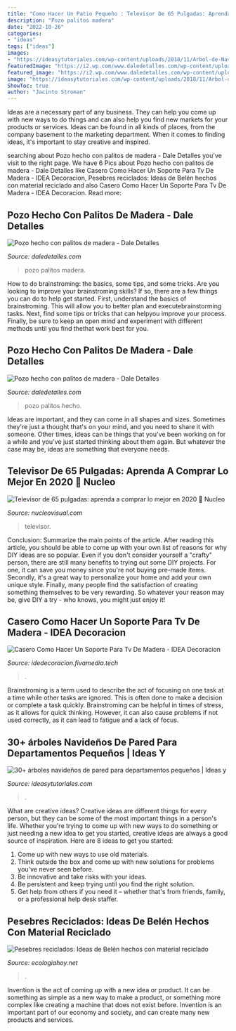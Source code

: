 ```yaml
---
title: "Como Hacer Un Patio Pequeño : Televisor De 65 Pulgadas: Aprenda A Comprar Lo Mejor En 2020 🥇 Nucleo"
description: "Pozo palitos madera"
date: "2022-10-26"
categories:
- "ideas"
tags: ["ideas"]
images:
- "https://ideasytutoriales.com/wp-content/uploads/2018/11/Arbol-de-Navidad-para-Pared-17.jpg"
featuredImage: "https://i2.wp.com/www.daledetalles.com/wp-content/uploads/2018/01/pozo-con-palitos-de-madera6.jpg?resize=400%2C711"
featured_image: "https://i2.wp.com/www.daledetalles.com/wp-content/uploads/2018/01/pozo-con-palitos-de-madera3-683x1024.jpg?resize=500%2C750"
image: "https://ideasytutoriales.com/wp-content/uploads/2018/11/Arbol-de-Navidad-para-Pared-17.jpg"
ShowToc: true
author: "Jacinto Stroman"
---
```



Ideas are a necessary part of any business. They can help you come up with new ways to do things and can also help you find new markets for your products or services. Ideas can be found in all kinds of places, from the company basement to the marketing department. When it comes to finding ideas, it's important to stay creative and inspired.

	

		
searching about Pozo hecho con palitos de madera - Dale Detalles you've visit to the right page. We have 6 Pics about Pozo hecho con palitos de madera - Dale Detalles like Casero Como Hacer Un Soporte Para Tv De Madera - IDEA Decoracion, Pesebres reciclados: Ideas de Belén hechos con material reciclado and also Casero Como Hacer Un Soporte Para Tv De Madera - IDEA Decoracion. Read more:
		
    
## Pozo Hecho Con Palitos De Madera - Dale Detalles

<img loading=lazy src="https://i2.wp.com/www.daledetalles.com/wp-content/uploads/2018/01/pozo-con-palitos-de-madera3-683x1024.jpg?resize=500%2C750" onerror="this.onerror=null;this.src='https://tse2.mm.bing.net/th?id=OIP.zOOIe0KLeK7lDDJrNPpSywHaLH&amp;pid=15.1';" alt="Pozo hecho con palitos de madera - Dale Detalles">

_Source: daledetalles.com_

>pozo palitos madera. 

	

How to do brainstroming: the basics, some tips, and some tricks.
Are you looking to improve your brainstroming skills? If so, there are a few things you can do to help get started. First, understand the basics of brainstroming. This will allow you to better plan and executebrainstorming tasks. Next, find some tips or tricks that can helpyou improve your process. Finally, be sure to keep an open mind and experiment with different methods until you find thethat work best for you.

    
## Pozo Hecho Con Palitos De Madera - Dale Detalles

<img loading=lazy src="https://i2.wp.com/www.daledetalles.com/wp-content/uploads/2018/01/pozo-con-palitos-de-madera6.jpg?resize=400%2C711" onerror="this.onerror=null;this.src='https://tse2.mm.bing.net/th?id=OIP.eRhRG-z569Q9HJcQecO7KwAAAA&amp;pid=15.1';" alt="Pozo hecho con palitos de madera - Dale Detalles">

_Source: daledetalles.com_

>pozo palitos hecho. 

	

Ideas are important, and they can come in all shapes and sizes. Sometimes they're just a thought that's on your mind, and you need to share it with someone. Other times, ideas can be things that you've been working on for a while and you've just started thinking about them again. But whatever the case may be, ideas are something that everyone needs.

    
## Televisor De 65 Pulgadas: Aprenda A Comprar Lo Mejor En 2020 🥇 Nucleo

<img loading=lazy src="https://nucleovisual.com/wp-content/uploads/2020/02/tv-65-pulgadas.jpg" onerror="this.onerror=null;this.src='https://tse4.mm.bing.net/th?id=OIP.PeBiPUPgADjbmNpAx7LabAHaE8&amp;pid=15.1';" alt="Televisor de 65 pulgadas: aprenda a comprar lo mejor en 2020 🥇 Nucleo">

_Source: nucleovisual.com_

>televisor. 

	

Conclusion: Summarize the main points of the article.
After reading this article, you should be able to come up with your own list of reasons for why DIY ideas are so popular. Even if you don't consider yourself a "crafty" person, there are still many benefits to trying out some DIY projects. For one, it can save you money since you're not buying pre-made items. Secondly, it's a great way to personalize your home and add your own unique style. Finally, many people find the satisfaction of creating something themselves to be very rewarding. So whatever your reason may be, give DIY a try - who knows, you might just enjoy it!

    
## Casero Como Hacer Un Soporte Para Tv De Madera - IDEA Decoracion

<img loading=lazy src="https://lh5.googleusercontent.com/proxy/7cUCW9HKByV3DUwhYszF1m7S7fwA1bd0x9JeITD7aLcCfo5xWPUvKBu5D9PcqnsQ2ck7x6QsadR01LeSsjyCob09rjUxoSlO3M499vMSBy-GmfyeR0DJPCkT0Urcu4ni=w1200-h630-p-k-no-nu" onerror="this.onerror=null;this.src='https://tse1.mm.bing.net/th?id=OIP.eVY40JV-fT_NzBwvGwu6gAAAAA&amp;pid=15.1';" alt="Casero Como Hacer Un Soporte Para Tv De Madera - IDEA Decoracion">

_Source: idedecoracion.fivamedia.tech_

>. 

	

Brainstroming is a term used to describe the act of focusing on one task at a time while other tasks are ignored. This is often done to make a decision or complete a task quickly. Brainstroming can be helpful in times of stress, as it allows for quick thinking. However, it can also cause problems if not used correctly, as it can lead to fatigue and a lack of focus.

    
## 30+ árboles Navideños De Pared Para Departamentos Pequeños | Ideas Y

<img loading=lazy src="https://ideasytutoriales.com/wp-content/uploads/2018/11/Arbol-de-Navidad-para-Pared-17.jpg" onerror="this.onerror=null;this.src='https://tse4.mm.bing.net/th?id=OIP.WpKKS1-eLuZIkTB5D2GiUgHaJ4&amp;pid=15.1';" alt="30+ árboles navideños de pared para departamentos pequeños | Ideas y">

_Source: ideasytutoriales.com_

>. 

	

What are creative ideas?
Creative ideas are different things for every person, but they can be some of the most important things in a person's life. Whether you're trying to come up with new ways to do something or just needing a new idea to get you started, creative ideas are always a good source of inspiration. Here are 8 ideas to get you started: 
1. Come up with new ways to use old materials.
2. Think outside the box and come up with new solutions for problems you've never seen before.
3. Be innovative and take risks with your ideas.
4. Be persistent and keep trying until you find the right solution. 
5. Get help from others if you need it – whether that's from friends, family, or a professional help desk staffer. 

    
## Pesebres Reciclados: Ideas De Belén Hechos Con Material Reciclado

<img loading=lazy src="http://ecologiahoy.net/wp-content/uploads/2016/12/Belen-clasico-carmelitas-cerro-Angeles.-Exposicion-2013-Arenas-33.jpg" onerror="this.onerror=null;this.src='https://tse4.mm.bing.net/th?id=OIP.VTgSscCfJ6j_qE1N-nY56QHaFX&amp;pid=15.1';" alt="Pesebres reciclados: Ideas de Belén hechos con material reciclado">

_Source: ecologiahoy.net_

>. 

	

Invention is the act of coming up with a new idea or product. It can be something as simple as a new way to make a product, or something more complex like creating a machine that does not exist before. Invention is an important part of our economy and society, and can create many new products and services.

